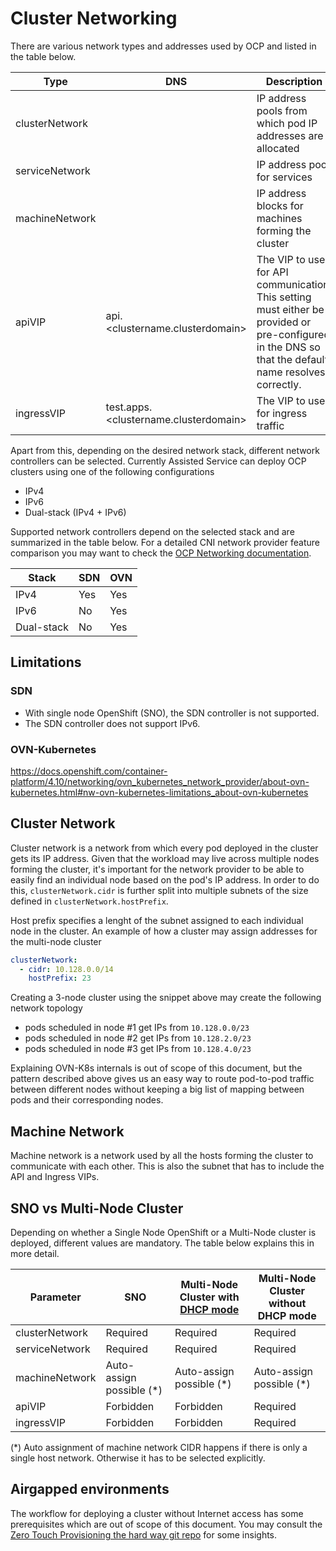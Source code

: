 # Cluster Networking

There are various network types and addresses used by OCP and listed in the table below.

| Type           | DNS                                   | Description                                                                                                                                          |
| -------------- | ------------------------------------- | ---------------------------------------------------------------------------------------------------------------------------------------------------- |
| clusterNetwork |                                       | IP address pools from which pod IP addresses are allocated                                                                                           |
| serviceNetwork |                                       | IP address pool for services                                                                                                                         |
| machineNetwork |                                       | IP address blocks for machines forming the cluster                                                                                                   |
| apiVIP         | api.<clustername.clusterdomain>       | The VIP to use for API communication. This setting must either be provided or pre-configured in the DNS so that the default name resolves correctly. |
| ingressVIP     | test.apps.<clustername.clusterdomain> | The VIP to use for ingress traffic                                                                                                                   |

Apart from this, depending on the desired network stack, different network controllers can be selected. Currently Assisted Service can deploy OCP clusters using one of the following configurations

- IPv4
- IPv6
- Dual-stack (IPv4 + IPv6)

Supported network controllers depend on the selected stack and are summarized in the table below. For a detailed CNI network provider feature comparison you may want to check the [OCP Networking documentation](https://docs.openshift.com/container-platform/4.8/networking/openshift_sdn/about-openshift-sdn.html#nw-ovn-kubernetes-matrix_about-openshift-sdn).

| Stack      | SDN | OVN |
| ---------- | --- | --- |
| IPv4       | Yes | Yes |
| IPv6       | No  | Yes |
| Dual-stack | No  | Yes |

## Limitations

### SDN

- With single node OpenShift (SNO), the SDN controller is not supported.
- The SDN controller does not support IPv6.

### OVN-Kubernetes

https://docs.openshift.com/container-platform/4.10/networking/ovn_kubernetes_network_provider/about-ovn-kubernetes.html#nw-ovn-kubernetes-limitations_about-ovn-kubernetes

## Cluster Network

Cluster network is a network from which every pod deployed in the cluster gets its IP address. Given that the workload may live across multiple nodes forming the cluster, it's important for the network provider to be able to easily find an individual node based on the pod's IP address. In order to do this, `clusterNetwork.cidr` is further split into multiple subnets of the size defined in `clusterNetwork.hostPrefix`.

Host prefix specifies a lenght of the subnet assigned to each individual node in the cluster. An example of how a cluster may assign addresses for the multi-node cluster

```yaml
clusterNetwork:
  - cidr: 10.128.0.0/14
    hostPrefix: 23
```

Creating a 3-node cluster using the snippet above may create the following network topology

- pods scheduled in node #1 get IPs from `10.128.0.0/23`
- pods scheduled in node #2 get IPs from `10.128.2.0/23`
- pods scheduled in node #3 get IPs from `10.128.4.0/23`

Explaining OVN-K8s internals is out of scope of this document, but the pattern described above gives us an easy way to route pod-to-pod traffic between different nodes without keeping a big list of mapping between pods and their corresponding nodes.

## Machine Network

Machine network is a network used by all the hosts forming the cluster to communicate with each other. This is also the subnet that has to include the API and Ingress VIPs.

## SNO vs Multi-Node Cluster

Depending on whether a Single Node OpenShift or a Multi-Node cluster is deployed, different values are mandatory. The table below explains this in more detail.

| Parameter      | SNO                       | Multi-Node Cluster with [DHCP mode](dhcp-vip-allocation.md) | Multi-Node Cluster without DHCP mode |
| -------------- | ------------------------- | ----------------------------------------------------------- | ------------------------------------ |
| clusterNetwork | Required                  | Required                                                    | Required                             |
| serviceNetwork | Required                  | Required                                                    | Required                             |
| machineNetwork | Auto-assign possible (\*) | Auto-assign possible (\*)                                   | Auto-assign possible (\*)            |
| apiVIP         | Forbidden                 | Forbidden                                                   | Required                             |
| ingressVIP     | Forbidden                 | Forbidden                                                   | Required                             |

(\*) Auto assignment of machine network CIDR happens if there is only a single host network. Otherwise it has to be selected explicitly.

## Airgapped environments

The workflow for deploying a cluster without Internet access has some prerequisites which are out of scope of this document. You may consult the [Zero Touch Provisioning the hard way git repo](https://github.com/jparrill/ztp-the-hard-way/blob/main/docs/disconnected-ZTP-flow-hub-deployment.md) for some insights.
